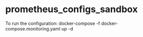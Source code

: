 # prometheus_configs_sandbox

To run the configuration:
docker-compose -f docker-compose.monitoring.yaml up -d
